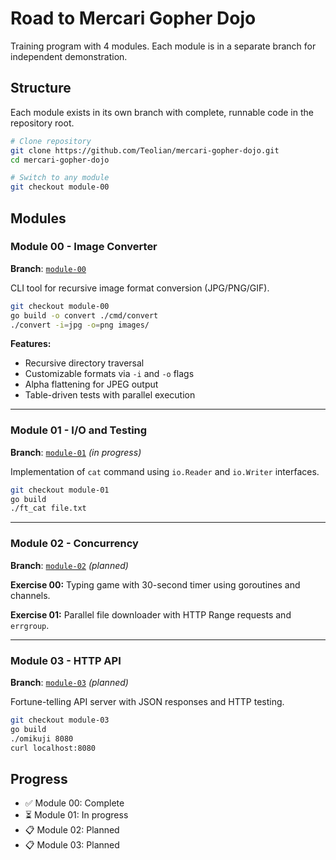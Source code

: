 # Road to Mercari Gopher Dojo

Training program with 4 modules. Each module is in a separate branch for independent demonstration.

## Structure

Each module exists in its own branch with complete, runnable code in the repository root.

```bash
# Clone repository
git clone https://github.com/Teolian/mercari-gopher-dojo.git
cd mercari-gopher-dojo

# Switch to any module
git checkout module-00
```

## Modules

### Module 00 - Image Converter
**Branch**: [`module-00`](../../tree/module-00)

CLI tool for recursive image format conversion (JPG/PNG/GIF).

```bash
git checkout module-00
go build -o convert ./cmd/convert
./convert -i=jpg -o=png images/
```

**Features:**
- Recursive directory traversal
- Customizable formats via `-i` and `-o` flags
- Alpha flattening for JPEG output
- Table-driven tests with parallel execution

---

### Module 01 - I/O and Testing
**Branch**: [`module-01`](../../tree/module-01) _(in progress)_

Implementation of `cat` command using `io.Reader` and `io.Writer` interfaces.

```bash
git checkout module-01
go build
./ft_cat file.txt
```

---

### Module 02 - Concurrency
**Branch**: [`module-02`](../../tree/module-02) _(planned)_

**Exercise 00:** Typing game with 30-second timer using goroutines and channels.

**Exercise 01:** Parallel file downloader with HTTP Range requests and `errgroup`.

---

### Module 03 - HTTP API
**Branch**: [`module-03`](../../tree/module-03) _(planned)_

Fortune-telling API server with JSON responses and HTTP testing.

```bash
git checkout module-03
go build
./omikuji 8080
curl localhost:8080
```

## Progress

- ✅ Module 00: Complete
- ⏳ Module 01: In progress
- 📋 Module 02: Planned
- 📋 Module 03: Planned
